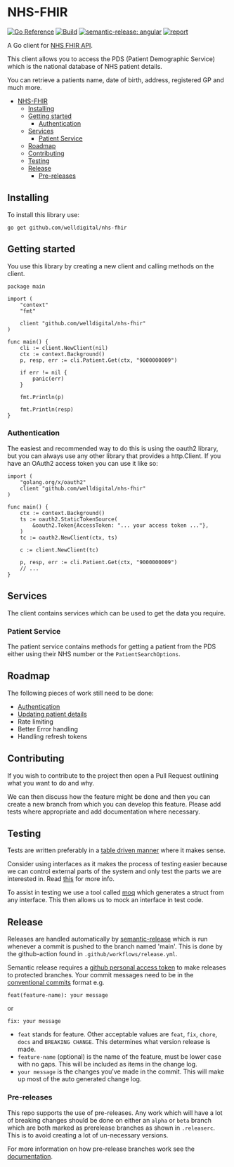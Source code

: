 # NHS-FHIR

[![Go Reference](https://pkg.go.dev/badge/github.com/welldigital/nhs-fhir.svg)](https://pkg.go.dev/github.com/welldigital/nhs-fhir)
[![Build](https://github.com/welldigital/NHS-FHIR/actions/workflows/test.yml/badge.svg)](https://github.com/welldigital/NHS-FHIR/actions/workflows/test.yml)
[![semantic-release: angular](https://img.shields.io/badge/semantic--release-angular-e10079?logo=semantic-release)](https://github.com/semantic-release/semantic-release)
[![report](https://goreportcard.com/badge/github.com/welldigital/nhs-fhir)](https://goreportcard.com/report/github.com/welldigital/nhs-fhir)


A Go client for [NHS FHIR API](https://digital.nhs.uk/developer/api-catalogue/personal-demographics-service-fhir#top).

This client allows you to access the PDS (Patient Demographic Service) which is the national database of NHS patient details.

You can retrieve a patients name, date of birth, address, registered GP and much more.


- [NHS-FHIR](#nhs-fhir)
	- [Installing](#installing)
	- [Getting started](#getting-started)
		- [Authentication](#authentication)
	- [Services](#services)
		- [Patient Service](#patient-service)
	- [Roadmap](#roadmap)
	- [Contributing](#contributing)
	- [Testing](#testing)
	- [Release](#release)
		- [Pre-releases](#pre-releases)

## Installing

To install this library use: 

```
go get github.com/welldigital/nhs-fhir
```

## Getting started

You use this library by creating a new client and calling methods on the client.


```
package main

import (
	"context"
	"fmt"

	client "github.com/welldigital/nhs-fhir"
)

func main() {
	cli := client.NewClient(nil)
	ctx := context.Background()
	p, resp, err := cli.Patient.Get(ctx, "9000000009")

	if err != nil {
		panic(err)
	}

	fmt.Println(p)

	fmt.Println(resp)
}

```

### Authentication
The easiest and recommended way to do this is using the oauth2 library, but you can always use any other library that provides a http.Client. If you have an OAuth2 access token you can use it like so:

```
import (
	"golang.org/x/oauth2"
	client "github.com/welldigital/nhs-fhir"
)

func main() {
	ctx := context.Background()
	ts := oauth2.StaticTokenSource(
		&oauth2.Token{AccessToken: "... your access token ..."},
	)
	tc := oauth2.NewClient(ctx, ts)

	c := client.NewClient(tc)

	p, resp, err := cli.Patient.Get(ctx, "9000000009")
	// ...
}
```



## Services

The client contains services which can be used to get the data you require.

### Patient Service

The patient service contains methods for getting a patient from the PDS either using their NHS number or the `PatientSearchOptions`.


## Roadmap

The following pieces of work still need to be done: 

- [Authentication](https://digital.nhs.uk/developer/api-catalogue/personal-demographics-service-fhir#api-description__security-and-authorisation) 
- [Updating patient details](https://digital.nhs.uk/developer/api-catalogue/personal-demographics-service-fhir#api-Default-update-patient-partial)
- Rate limiting
- Better Error handling
- Handling refresh tokens

## Contributing

If you wish to contribute to the project then open a Pull Request outlining what you want to do and why. 

We can then discuss how the feature might be done and then you can create a new branch from which you can develop this feature. Please add tests where appropriate and add documentation where necessary.


## Testing

Tests are written preferably in a [table driven manner](https://mj-go.in/golang/table-driven-tests-in-go) where it makes sense. 

Consider using interfaces as it makes the process of testing easier because we can control external parts of the system and only test the parts we are interested in. Read [this](https://nathanleclaire.com/blog/2015/10/10/interfaces-and-composition-for-effective-unit-testing-in-golang/) for more info.

To assist in testing we use a tool called [moq](https://github.com/matryer/moq) which generates a struct from any interface. This then allows us to mock an interface in test code.

## Release

Releases are handled automatically by [semantic-release](https://github.com/semantic-release/semantic-release) which is run whenever a commit is pushed to the branch named 'main'. This is done by the github-action found in `.github/workflows/release.yml`.

Semantic release requires a [github personal access token](https://github.com/settings/tokens) to make releases to protected branches.
Your commit messages need to be in the [conventional commits](https://www.conventionalcommits.org/en/v1.0.0/) format e.g.

```
feat(feature-name): your message
```

or

```
fix: your message
```

- `feat` stands for feature. Other acceptable values are `feat`, `fix`, `chore`, `docs` and `BREAKING CHANGE`. This determines what version release is made.
- `feature-name` (optional) is the name of the feature, must be lower case with no gaps. This will be included as items in the change log.
- `your message` is the changes you've made in the commit. This will make up most of the auto generated change log.

### Pre-releases

This repo supports the use of pre-releases. Any work which will have a lot of breaking changes should be done on either an `alpha` or `beta` branch which are both marked as prerelease branches as shown in `.releaserc`. This is to avoid creating a lot of un-necessary versions.

For more information on how pre-release branches work see the [documentation](https://semantic-release.gitbook.io/semantic-release/usage/workflow-configuration#pre-release-branches).